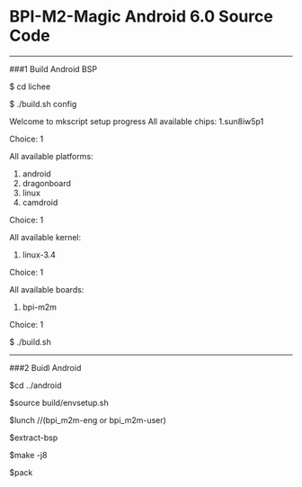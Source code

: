 # BPI-M2-Magic Android 6.0 Source Code 
-------
###1 Build Android BSP

 $ cd lichee
 
 $ ./build.sh config    

Welcome to mkscript setup progress
All available chips:
   1.sun8iw5p1

Choice: 1

All available platforms:
   1. android
   2. dragonboard
   3. linux
   4. camdroid
   
Choice: 1

All available kernel:
   1. linux-3.4
   
Choice: 1

All available boards:
   1. bpi-m2m
   
Choice: 1

   $ ./build.sh 

***********

###2 Buidl Android 

   $cd ../android

   $source build/envsetup.sh
   
   $lunch    //(bpi_m2m-eng or bpi_m2m-user)
   
   $extract-bsp
   
   $make -j8
   
   $pack
